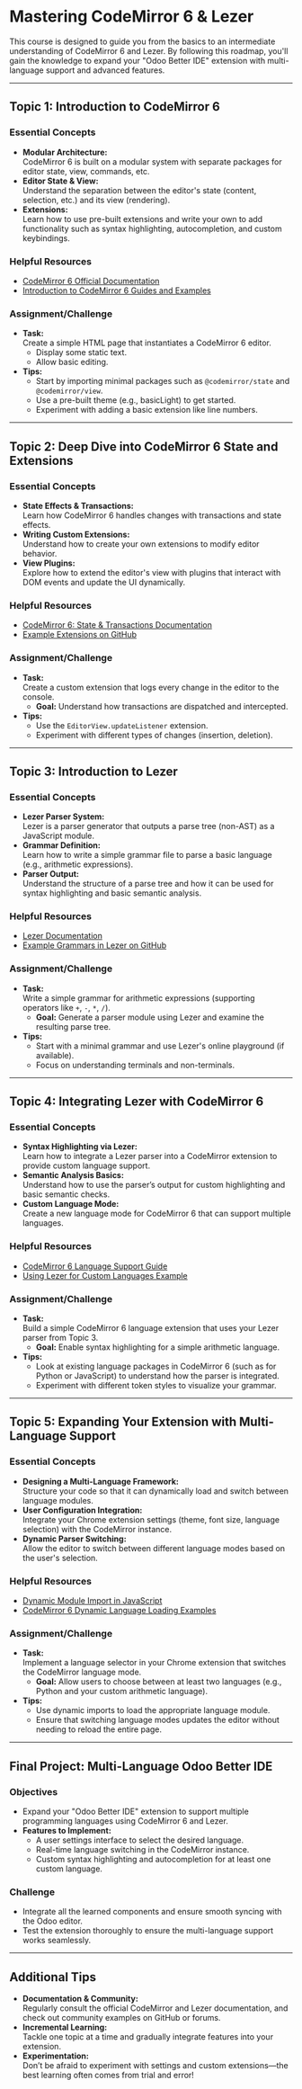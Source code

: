 # Mastering CodeMirror 6 & Lezer

This course is designed to guide you from the basics to an intermediate understanding of CodeMirror 6 and Lezer. By following this roadmap, you'll gain the knowledge to expand your "Odoo Better IDE" extension with multi-language support and advanced features.

---

## Topic 1: Introduction to CodeMirror 6

### Essential Concepts
- **Modular Architecture:**  
  CodeMirror 6 is built on a modular system with separate packages for editor state, view, commands, etc.
- **Editor State & View:**  
  Understand the separation between the editor's state (content, selection, etc.) and its view (rendering).
- **Extensions:**  
  Learn how to use pre-built extensions and write your own to add functionality such as syntax highlighting, autocompletion, and custom keybindings.

### Helpful Resources
- [CodeMirror 6 Official Documentation](https://codemirror.net/6/)
- [Introduction to CodeMirror 6 Guides and Examples](https://codemirror.net/6/docs/)

### Assignment/Challenge
- **Task:**  
  Create a simple HTML page that instantiates a CodeMirror 6 editor.
  - Display some static text.
  - Allow basic editing.
- **Tips:**  
  - Start by importing minimal packages such as `@codemirror/state` and `@codemirror/view`.
  - Use a pre-built theme (e.g., basicLight) to get started.
  - Experiment with adding a basic extension like line numbers.

---

## Topic 2: Deep Dive into CodeMirror 6 State and Extensions

### Essential Concepts
- **State Effects & Transactions:**  
  Learn how CodeMirror 6 handles changes with transactions and state effects.
- **Writing Custom Extensions:**  
  Understand how to create your own extensions to modify editor behavior.
- **View Plugins:**  
  Explore how to extend the editor's view with plugins that interact with DOM events and update the UI dynamically.

### Helpful Resources
- [CodeMirror 6: State & Transactions Documentation](https://codemirror.net/6/docs/ref/#state)
- [Example Extensions on GitHub](https://github.com/codemirror)

### Assignment/Challenge
- **Task:**  
  Create a custom extension that logs every change in the editor to the console.
  - **Goal:** Understand how transactions are dispatched and intercepted.
- **Tips:**  
  - Use the `EditorView.updateListener` extension.
  - Experiment with different types of changes (insertion, deletion).

---

## Topic 3: Introduction to Lezer

### Essential Concepts
- **Lezer Parser System:**  
  Lezer is a parser generator that outputs a parse tree (non-AST) as a JavaScript module.
- **Grammar Definition:**  
  Learn how to write a simple grammar file to parse a basic language (e.g., arithmetic expressions).
- **Parser Output:**  
  Understand the structure of a parse tree and how it can be used for syntax highlighting and basic semantic analysis.

### Helpful Resources
- [Lezer Documentation](https://lezer.codemirror.net/)
- [Example Grammars in Lezer on GitHub](https://github.com/lezer-parser)

### Assignment/Challenge
- **Task:**  
  Write a simple grammar for arithmetic expressions (supporting operators like `+`, `-`, `*`, `/`).
  - **Goal:** Generate a parser module using Lezer and examine the resulting parse tree.
- **Tips:**  
  - Start with a minimal grammar and use Lezer's online playground (if available).
  - Focus on understanding terminals and non-terminals.

---

## Topic 4: Integrating Lezer with CodeMirror 6

### Essential Concepts
- **Syntax Highlighting via Lezer:**  
  Learn how to integrate a Lezer parser into a CodeMirror extension to provide custom language support.
- **Semantic Analysis Basics:**  
  Understand how to use the parser’s output for custom highlighting and basic semantic checks.
- **Custom Language Mode:**  
  Create a new language mode for CodeMirror 6 that can support multiple languages.

### Helpful Resources
- [CodeMirror 6 Language Support Guide](https://codemirror.net/6/docs/ref/#language)
- [Using Lezer for Custom Languages Example](https://codemirror.net/6/examples/)

### Assignment/Challenge
- **Task:**  
  Build a simple CodeMirror 6 language extension that uses your Lezer parser from Topic 3.
  - **Goal:** Enable syntax highlighting for a simple arithmetic language.
- **Tips:**  
  - Look at existing language packages in CodeMirror 6 (such as for Python or JavaScript) to understand how the parser is integrated.
  - Experiment with different token styles to visualize your grammar.

---

## Topic 5: Expanding Your Extension with Multi-Language Support

### Essential Concepts
- **Designing a Multi-Language Framework:**  
  Structure your code so that it can dynamically load and switch between language modules.
- **User Configuration Integration:**  
  Integrate your Chrome extension settings (theme, font size, language selection) with the CodeMirror instance.
- **Dynamic Parser Switching:**  
  Allow the editor to switch between different language modes based on the user's selection.

### Helpful Resources
- [Dynamic Module Import in JavaScript](https://developer.mozilla.org/en-US/docs/Web/JavaScript/Reference/Operators/import)
- [CodeMirror 6 Dynamic Language Loading Examples](https://codemirror.net/6/examples/)

### Assignment/Challenge
- **Task:**  
  Implement a language selector in your Chrome extension that switches the CodeMirror language mode.
  - **Goal:** Allow users to choose between at least two languages (e.g., Python and your custom arithmetic language).
- **Tips:**  
  - Use dynamic imports to load the appropriate language module.
  - Ensure that switching language modes updates the editor without needing to reload the entire page.

---

## Final Project: Multi-Language Odoo Better IDE

### Objectives
- Expand your "Odoo Better IDE" extension to support multiple programming languages using CodeMirror 6 and Lezer.
- **Features to Implement:**
  - A user settings interface to select the desired language.
  - Real-time language switching in the CodeMirror instance.
  - Custom syntax highlighting and autocompletion for at least one custom language.

### Challenge
- Integrate all the learned components and ensure smooth syncing with the Odoo editor.
- Test the extension thoroughly to ensure the multi-language support works seamlessly.

---

## Additional Tips
- **Documentation & Community:**  
  Regularly consult the official CodeMirror and Lezer documentation, and check out community examples on GitHub or forums.
- **Incremental Learning:**  
  Tackle one topic at a time and gradually integrate features into your extension.
- **Experimentation:**  
  Don’t be afraid to experiment with settings and custom extensions—the best learning often comes from trial and error!
